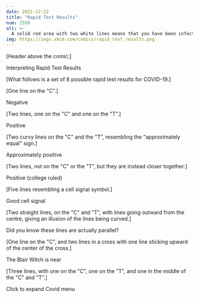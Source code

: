 ```yaml
---
date: 2021-12-22
title: "Rapid Test Results"
num: 2558
alt: >-
  A solid red area with two white lines means that you have been infected with the anti-coronavirus, COVID+19, which will cure anyone you have close contact with.
img: https://imgs.xkcd.com/comics/rapid_test_results.png
---
```

[Header above the comic:]

Interpreting Rapid Test Results

[What follows is a set of 8 possible rapid test results for COVID-19.]

[One line on the "C".]

Negative

[Two lines, one on the "C" and one on the "T".]

Positive

[Two curvy lines on the "C" and the "T", resembling the "approximately equal" sign.]

Approximately positive

[Two lines, not on the "C" or the "T", but they are instead closer together.]

Positive (college ruled)

[Five lines resembling a cell signal symbol.]

Good cell signal

[Two straight lines, on the "C" and "T", with lines going outward from the centre, giving an illusion of the lines being curved.]

Did you know these lines are actually parallel?

[One line on the "C", and two lines in a cross with one line sticking upward of the center of the cross.]

The Blair Witch is near

[Three lines, with one on the "C", one on the "T", and one in the middle of the "C" and "T".]

Click to expand Covid menu